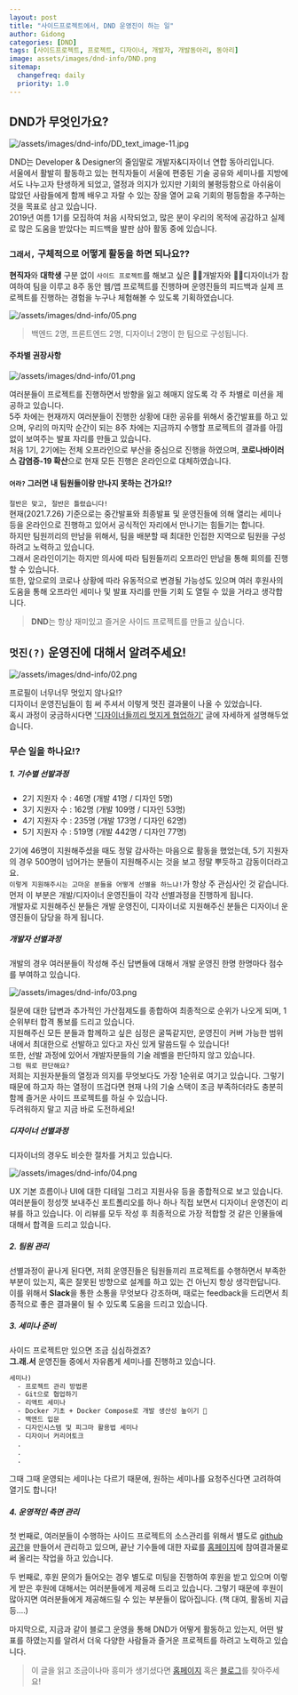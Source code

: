 ```yaml
---
layout: post
title: "사이드프로젝트에서, DND 운영진이 하는 일"
author: Gidong
categories: [DND]
tags: [사이드프로젝트, 프로젝트, 디자이너, 개발자, 개발동아리, 동아리]
image: assets/images/dnd-info/DND.png
sitemap:
  changefreq: daily
  priority: 1.0
---
```


## DND가 무엇인가요?

![/assets/images/dnd-info/DD_text_image-11.jpg](https://blog.dnd.ac/assets/images/dnd-info/DD_text_image-11.jpg)

DND는 Developer & Designer의 줄임말로 개발자&디자이너 연합 동아리입니다.  
서울에서 활발히 활동하고 있는 현직자들이 서울에 편중된 기술 공유와 세미나를 지방에서도 나누고자 탄생하게 되었고, 열정과 의지가 있지만 기회의 불평등함으로 아쉬움이 많았던 사람들에게 함께 배우고 자랄 수 있는 장을 열어 교육 기회의 평등함을 추구하는 것을 목표로 삼고 있습니다.  
2019년 여름 1기를 모집하여 처음 시작되었고, 많은 분이 우리의 목적에 공감하고 실제로 많은 도움을 받았다는 피드백을 발판 삼아 활동 중에 있습니다.

### `그래서,` 구체적으로 어떻게 활동을 하면 되나요??

**현직자**와 **대학생** 구분 없이 `사이드 프로젝트`를 해보고 싶은 👩‍💻개발자와 👩‍🎨디자이너가 참여하여 팀을 이루고 8주 동안 웹/앱 프로젝트를 진행하며 운영진들의 피드백과 실제 프로젝트를 진행하는 경험을 누구나 체험해볼 수 있도록 기획하였습니다.

![/assets/images/dnd-info/05.png](https://blog.dnd.ac/assets/images/dnd-info/05.png)

> 백엔드 2명, 프론트엔드 2명, 디자이너 2명이 한 팀으로 구성됩니다.

#### 주차별 권장사항

![/assets/images/dnd-info/01.png](https://blog.dnd.ac/assets/images/dnd-info/01.png)

여러분들이 프로젝트를 진행하면서 방향을 잃고 헤매지 않도록 각 주 차별로 미션을 제공하고 있습니다.  
5주 차에는 현재까지 여러분들이 진행한 상황에 대한 공유를 위해서 중간발표를 하고 있으며, 우리의 마지막 순간이 되는 8주 차에는 지금까지 수행할 프로젝트의 결과를 아낌없이 보여주는 발표 자리를 만들고 있습니다.  
처음 1기, 2기에는 전체 오프라인으로 부산을 중심으로 진행을 하였으며, **코로나바이러스 감염증-19 확산**으로 현재 모든 진행은 온라인으로 대체하였습니다.

#### `어라?` 그러면 내 팀원들이랑 만나지 못하는 건가요!?

`절반은 맞고, 절반은 틀렸습니다!`  
현재(2021.7.26) 기준으로는 중간발표와 최종발표 및 운영진들에 의해 열리는 세미나 등을 온라인으로 진행하고 있어서 공식적인 자리에서 만나기는 힘들기는 합니다.  
하지만 팀원끼리의 만남을 위해서, 팀을 배분할 때 최대한 인접한 지역으로 팀원을 구성하려고 노력하고 있습니다.  
그래서 온라인이기는 하지만 의사에 따라 팀원들끼리 오프라인 만남을 통해 회의를 진행할 수 있습니다.  
또한, 앞으로의 코로나 상황에 따라 유동적으로 변경될 가능성도 있으며 여러 후원사의 도움을 통해 오프라인 세미나 및 발표 자리를 만들 기회 도 열릴 수 있을 거라고 생각합니다.

> **DND**는 항상 재미있고 즐거운 사이드 프로젝트를 만들고 싶습니다.

## `멋진(?)` 운영진에 대해서 알려주세요!

![/assets/images/dnd-info/02.png](https://blog.dnd.ac/assets/images/dnd-info/02.png)

프로필이 너무너무 멋있지 않나요!?  
디자이너 운영진님들이 힘 써 주셔서 이렇게 멋진 결과물이 나올 수 있었습니다.  
혹시 과정이 궁금하시다면 ['디자이너들끼리 멋지게 협업하기'](https://dndacademy.github.io/dnd-design/) 글에 자세하게 설명해두었습니다.

### 무슨 일을 하나요!?

##### 1. 기수별 선발과정

- 2기 지원자 수 : 46명 (개발 41명 / 디자인 5명)
- 3기 지원자 수 : 162명 (개발 109명 / 디자인 53명)
- 4기 지원자 수 : 235명 (개발 173명 / 디자인 62명)
- 5기 지원자 수 : 519명 (개발 442명 / 디자인 77명)

2기에 46명이 지원해주셨을 때도 정말 감사하는 마음으로 활동을 했었는데, 5기 지원자의 경우 500명이 넘어가는 분들이 지원해주시는 것을 보고 정말 뿌듯하고 감동이더라고요.  
`이렇게 지원해주시는 고마운 분들을 어떻게 선별을 하느냐!`가 항상 주 관심사인 것 같습니다.  
먼저 이 부분은 개발/디자이너 운영진들이 각각 선별과정을 진행하게 됩니다.  
개발자로 지원해주신 분들은 개발 운영진이, 디자이너로 지원해주신 분들은 디자이너 운영진들이 담당을 하게 됩니다.

##### 개발자 선별과정

개발의 경우 여러분들이 작성해 주신 답변들에 대해서 개발 운영진 한명 한명마다 점수를 부여하고 있습니다.

![/assets/images/dnd-info/03.png](https://blog.dnd.ac/assets/images/dnd-info/03.png)

질문에 대한 답변과 추가적인 가산점제도를 종합하여 최종적으로 순위가 나오게 되며, 1순위부터 합격 통보를 드리고 있습니다.  
지원해주신 모든 분들과 함께하고 싶은 심정은 굴뚝같지만, 운영진이 커버 가능한 범위 내에서 최대한으로 선발하고 있다고 자신 있게 말씀드릴 수 있습니다!  
또한, 선발 과정에 있어서 개발자분들의 기술 레벨을 판단하지 않고 있습니다.  
`그럼 뭐로 판단해요?`  
저희는 지원자분들의 열정과 의지를 무엇보다도 가장 1순위로 여기고 있습니다. 그렇기 때문에 하고자 하는 열정이 뜨겁다면 현재 나의 기술 스택이 조금 부족하더라도 충분히 함께 즐거운 사이드 프로젝트를 하실 수 있습니다.  
두려워하지 말고 지금 바로 도전하세요!

##### 디자이너 선별과정

디자이너의 경우도 비슷한 절차를 거치고 있습니다.

![/assets/images/dnd-info/04.png](https://blog.dnd.ac/assets/images/dnd-info/04.png)

UX 기본 흐름이나 UI에 대한 디테일 그리고 지원사유 등을 종합적으로 보고 있습니다.  
여러분들이 정성껏 보내주신 포트폴리오를 하나 하나 직접 보면서 디자이너 운영진이 리뷰를 하고 있습니다. 이 리뷰를 모두 작성 후 최종적으로 가장 적합할 것 같은 인물들에 대해서 합격을 드리고 있습니다.

##### 2. 팀원 관리

선별과정이 끝나게 된다면, 저희 운영진들은 팀원들끼리 프로젝트를 수행하면서 부족한 부분이 있는지, 혹은 잘못된 방향으로 설계를 하고 있는 건 아닌지 항상 생각한답니다.  
이를 위해서 **Slack**을 통한 소통을 무엇보다 강조하며, 때로는 feedback을 드리면서 최종적으로 좋은 결과물이 될 수 있도록 도움을 드리고 있습니다.

##### 3. 세미나 준비

사이드 프로젝트만 있으면 조금 심심하겠죠?  
**그.래.서** 운영진들 중에서 자유롭게 세미나를 진행하고 있습니다.

```txt
세미나)
  - 프로젝트 관리 방법론
  - Git으로 협업하기
  - 리액트 세미나
  - Docker 기초 + Docker Compose로 개발 생산성 높이기 🐳
  - 백엔드 입문
  - 디자인시스템 및 피그마 활용법 세미나
  - 디자이너 커리어토크
  .
  .
  .
```

그때 그때 운영되는 세미나는 다르기 때문에, 원하는 세미나를 요청주신다면 고려하여 열기도 합니다!

##### 4. 운영적인 측면 관리

첫 번째로, 여러분들이 수행하는 사이드 프로젝트의 소스관리를 위해서 별도로 [github 공간](https://github.com/dnd-side-project)을 만들어서 관리하고 있으며, 끝난 기수들에 대한 자료를 [홈페이지](https://dnd.ac/project)에 참여결과물로써 올리는 작업을 하고 있습니다.

두 번째로, 후원 문의가 들어오는 경우 별도로 미팅을 진행하여 후원을 받고 있으며 이렇게 받은 후원에 대해서는 여러분들에게 제공해 드리고 있습니다. 그렇기 때문에 후원이 많아지면 여러분들에게 제공해드릴 수 있는 부분들이 많아집니다. (책 대여, 활동비 지급 등….)

마지막으로, 지금과 같이 블로그 운영을 통해 DND가 어떻게 활동하고 있는지, 어떤 발표를 하였는지를 알려서 더욱 다양한 사람들과 즐거운 프로젝트를 하려고 노력하고 있습니다.

> 이 글을 읽고 조금이나마 흥미가 생기셨다면 [홈페이지](https://dnd.ac/) 혹은 [블로그](https://dndacademy.github.io)를 찾아주세요!
